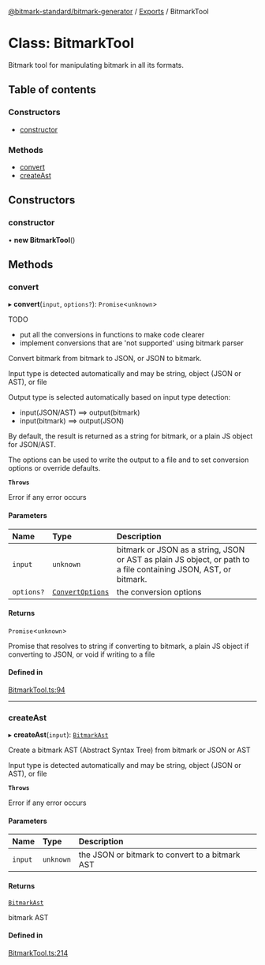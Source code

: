 [@bitmark-standard/bitmark-generator](../API.md) / [Exports](../modules.md) / BitmarkTool

# Class: BitmarkTool

Bitmark tool for manipulating bitmark in all its formats.

## Table of contents

### Constructors

- [constructor](BitmarkTool.md#constructor)

### Methods

- [convert](BitmarkTool.md#convert)
- [createAst](BitmarkTool.md#createAst)

## Constructors

### constructor

• **new BitmarkTool**()

## Methods

### convert

▸ **convert**(`input`, `options?`): `Promise`<`unknown`\>

TODO
- put all the conversions in functions to make code clearer
- implement conversions that are 'not supported' using bitmark parser

Convert bitmark from bitmark to JSON, or JSON to bitmark.

Input type is detected automatically and may be string, object (JSON or AST), or file

Output type is selected automatically based on input type detection:
- input(JSON/AST) ==> output(bitmark)
- input(bitmark)  ==> output(JSON)

By default, the result is returned as a string for bitmark, or a plain JS object for JSON/AST.

The options can be used to write the output to a file and to set conversion options or override defaults.

**`Throws`**

Error if any error occurs

#### Parameters

| Name | Type | Description |
| :------ | :------ | :------ |
| `input` | `unknown` | bitmark or JSON as a string, JSON or AST as plain JS object, or path to a file containing JSON, AST, or bitmark. |
| `options?` | [`ConvertOptions`](../interfaces/ConvertOptions.md) | the conversion options |

#### Returns

`Promise`<`unknown`\>

Promise that resolves to string if converting to bitmark, a plain JS object if converting to JSON, or
void if writing to a file

#### Defined in

[BitmarkTool.ts:94](https://github.com/getMoreBrain/bitmark-generator/blob/ccb191f/src/BitmarkTool.ts#L94)

___

### createAst

▸ **createAst**(`input`): [`BitmarkAst`](../interfaces/BitmarkAst.md)

Create a bitmark AST (Abstract Syntax Tree) from bitmark or JSON or AST

Input type is detected automatically and may be string, object (JSON or AST), or file

**`Throws`**

Error if any error occurs

#### Parameters

| Name | Type | Description |
| :------ | :------ | :------ |
| `input` | `unknown` | the JSON or bitmark to convert to a bitmark AST |

#### Returns

[`BitmarkAst`](../interfaces/BitmarkAst.md)

bitmark AST

#### Defined in

[BitmarkTool.ts:214](https://github.com/getMoreBrain/bitmark-generator/blob/ccb191f/src/BitmarkTool.ts#L214)
